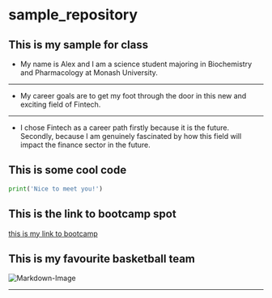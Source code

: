 # sample_repository

## This is my sample for class

* My name is Alex and I am a science student majoring in Biochemistry and Pharmacology at Monash University.

---

* My career goals are to get my foot through the door in this new and exciting field of Fintech.

---

* I chose Fintech as a career path firstly because it is the future. Secondly, because I am genuinely fascinated by how this field will impact the finance sector in the future.


## This is some cool code
```python
print('Nice to meet you!')
```

## This is the link to bootcamp spot
[this is my link to bootcamp](https://bootcampspot.com/career-services)


## This is my favourite basketball team
![Markdown-Image](https://www.nba.com/news/caris-levert-thrilled-to-join-cavaliers-championship-chase)


---